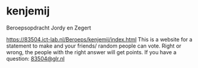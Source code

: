 # kenjemij
Beroepsopdracht Jordy en Zegert

https://83504.ict-lab.nl/Beroeps/kenjemij/index.html
This is a website for a statement to make and your friends/ random people can vote. 
Right or wrong, the people with the right answer will get points. If you have a question: 83504@glr.nl
